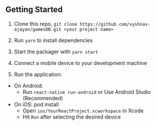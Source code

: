 
## Getting Started

1. Clone this repo, `git clone https://github.com/vyshnav-ajayan/gamesDB.git <your project name>`
2. Run `yarn` to install dependencies

3. Start the packager with `yarn start`
4. Connect a mobile device to your development machine
5. Run the  application:

- On Android:
  - Run `react-native run-android` or Use Android Studio (Recommended)
- On iOS:
     pod install
  - Open `ios/YourReactProject.xcworkspace` in Xcode
  - Hit `Run` after selecting the desired device


